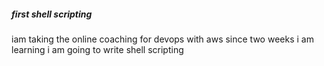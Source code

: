 ##### first shell scripting ####
 iam taking the online coaching for devops with aws
 since two weeks i am learning 
 i am going to write shell scripting 
